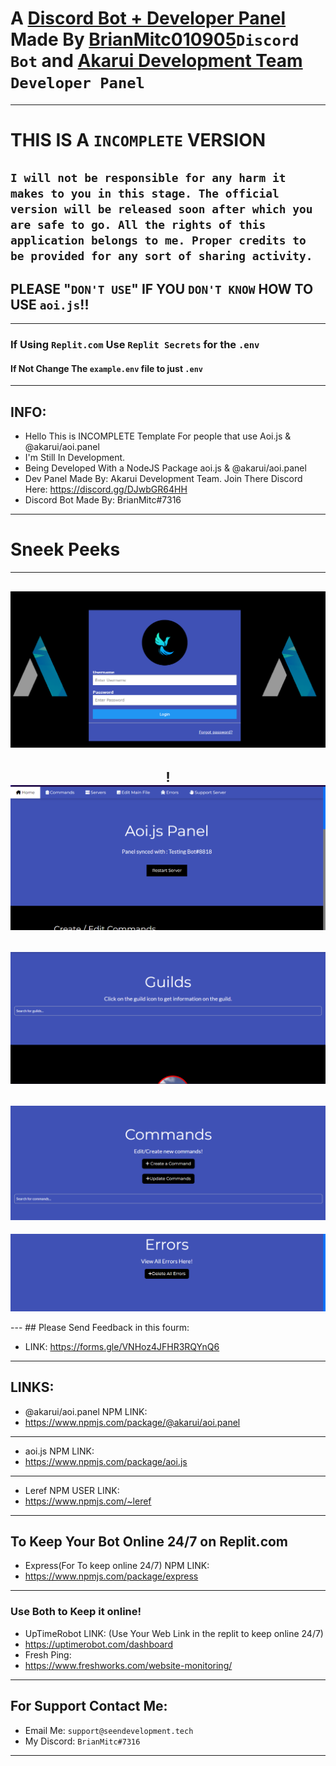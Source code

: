 # A [Discord Bot + Developer Panel](https://github.com/BrianMitc010905/aoijs.js-Discord-Bot-and-Developer-Panel) Made By [BrianMitc010905](https://github.com/BrianMitc010905)`Discord Bot` and [Akarui Development Team](https://github.com/AkaruiDevelopment) `Developer Panel`
---
# THIS IS A `INCOMPLETE` VERSION 
`I will not be responsible for any harm it makes to you in this stage. The official version will be released soon after which you are safe to go. All the rights of this application belongs to me. Proper credits to be provided for any sort of sharing activity.`
---
## PLEASE "`DON'T USE`" IF YOU `DON'T KNOW` HOW TO USE `aoi.js`!!
---
### If Using `Replit.com` Use `Replit Secrets` for the `.env` 
#### If Not Change The `example.env` file to just `.env`
---
## INFO: 
- Hello This is INCOMPLETE Template For people that use Aoi.js & @akarui/aoi.panel
- I'm Still In Development. 
- Being Developed With a NodeJS Package aoi.js & @akarui/aoi.panel
- Dev Panel Made By: Akarui Development Team. Join There Discord Here: https://discord.gg/DJwbGR64HH
- Discord Bot Made By: BrianMitc#7316 
---
# Sneek Peeks
---
<div align="center">
  
![image](images/devpanel1.PNG)
---
!![image](images/devpanel2.PNG)
---
![image](images/devpanel3.PNG)
---
![image](images/devpanel4.PNG)
---
![image](images/devpanel5.PNG)
</div>
---
## Please Send Feedback in this fourm: 

- LINK: https://forms.gle/VNHoz4JFHR3RQYnQ6
---
## LINKS:
- @akarui/aoi.panel NPM LINK:
- https://www.npmjs.com/package/@akarui/aoi.panel
---
- aoi.js NPM LINK:
- https://www.npmjs.com/package/aoi.js
---
- Leref NPM USER LINK:
- https://www.npmjs.com/~leref
---
## To Keep Your Bot Online 24/7 on Replit.com
- Express(For To keep online 24/7) NPM LINK: 
- https://www.npmjs.com/package/express
---
### Use Both to Keep it online!
- UpTimeRobot LINK: (Use Your Web Link in the replit to keep online 24/7)
- https://uptimerobot.com/dashboard
- Fresh Ping:
- https://www.freshworks.com/website-monitoring/
---
## For Support Contact Me:
- Email Me: `support@seendevelopment.tech`
- My Discord: `BrianMitc#7316`
---

